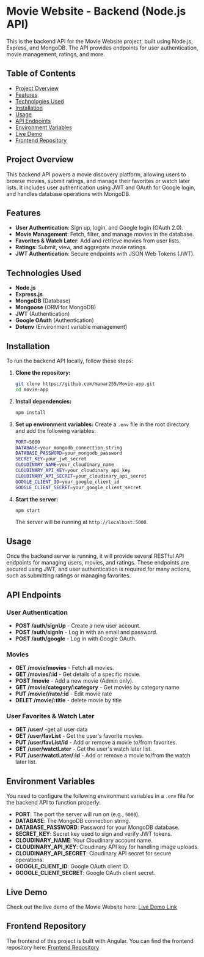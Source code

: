 
# Movie Website - Backend (Node.js API)

This is the backend API for the Movie Website project, built using Node.js, Express, and MongoDB. The API provides endpoints for user authentication, movie management, ratings, and more.

## Table of Contents

- [Project Overview](#project-overview)
- [Features](#features)
- [Technologies Used](#technologies-used)
- [Installation](#installation)
- [Usage](#usage)
- [API Endpoints](#api-endpoints)
- [Environment Variables](#environment-variables)
- [Live Demo](#live-demo)
- [Frontend Repository](#frontend-repository)

## Project Overview

This backend API powers a movie discovery platform, allowing users to browse movies, submit ratings, and manage their favorites or watch later lists. It includes user authentication using JWT and OAuth for Google login, and handles database operations with MongoDB.

## Features

- **User Authentication**: Sign up, login, and Google login (OAuth 2.0).
- **Movie Management**: Fetch, filter, and manage movies in the database.
- **Favorites & Watch Later**: Add and retrieve movies from user lists.
- **Ratings**: Submit, view, and aggregate movie ratings.
- **JWT Authentication**: Secure endpoints with JSON Web Tokens (JWT).

## Technologies Used

- **Node.js**
- **Express.js**
- **MongoDB** (Database)
- **Mongoose** (ORM for MongoDB)
- **JWT** (Authentication)
- **Google OAuth** (Authentication)
- **Dotenv** (Environment variable management)

## Installation

To run the backend API locally, follow these steps:

1. **Clone the repository:**
   ```bash
   git clone https://github.com/manar255/Movie-app.git
   cd movie-app
   ```

2. **Install dependencies:**
   ```bash
   npm install
   ```

3. **Set up environment variables:**
   Create a `.env` file in the root directory and add the following variables:
   ```bash
   PORT=5000
   DATABASE=your_mongodb_connection_string
   DATABASE_PASSWORD=your_mongodb_password
   SECRET_KEY=your_jwt_secret
   CLOUDINARY_NAME=your_cloudinary_name
   CLOUDINARY_API_KEY=your_cloudinary_api_key
   CLOUDINARY_API_SECRET=your_cloudinary_api_secret
   GOOGLE_CLIENT_ID=your_google_client_id
   GOOGLE_CLIENT_SECRET=your_google_client_secret
   ```

4. **Start the server:**
   ```bash
   npm start
   ```

   The server will be running at `http://localhost:5000`.

## Usage

Once the backend server is running, it will provide several RESTful API endpoints for managing users, movies, and ratings. These endpoints are secured using JWT, and user authentication is required for many actions, such as submitting ratings or managing favorites.

## API Endpoints

### User Authentication

- **POST /auth/signUp** - Create a new user account.
- **POST /auth/signIn** - Log in with an email and password.
- **POST /auth/google** - Log in with Google OAuth.

### Movies

- **GET /movie/movies** - Fetch all movies.
- **GET /movies/:id** - Get details of a specific movie.
- **POST /movie** - Add a new movie (Admin only).
- **GET /movie/category/:category** - Get movies by category name
- **PUT /movie//rate/:id** - Edit movie rate
- **DELET /movie/:title** - delete movie by title


### User Favorites & Watch Later

- **GET /user/** -get all user data
- **GET /user/favList** - Get the user's favorite movies.
- **PUT /user/favList/id** - Add or remove a movie to/from favorites.
- **GET /user/watctLater** - Get the user's watch later list.
- **PUT /user/watctLater/:id** - Add or remove a movie to/from the watch later list.



## Environment Variables

You need to configure the following environment variables in a `.env` file for the backend API to function properly:

- **PORT**: The port the server will run on (e.g., `5000`).
- **DATABASE**: The MongoDB connection string.
- **DATABASE_PASSWORD**: Password for your MongoDB database.
- **SECRET_KEY**: Secret key used to sign and verify JWT tokens.
- **CLOUDINARY_NAME**: Your Cloudinary account name.
- **CLOUDINARY_API_KEY**: Cloudinary API key for handling image uploads.
- **CLOUDINARY_API_SECRET**: Cloudinary API secret for secure operations.
- **GOOGLE_CLIENT_ID**: Google OAuth client ID.
- **GOOGLE_CLIENT_SECRET**: Google OAuth client secret.


## Live Demo

Check out the live demo of the Movie Website here: [Live Demo Link](https://top-movies-topaz.vercel.app/home)

## Frontend Repository

The frontend of this project is built with Angular. You can find the frontend repository here: [Frontend Repository](https://github.com/mostafafinal/TopMovies.git)



